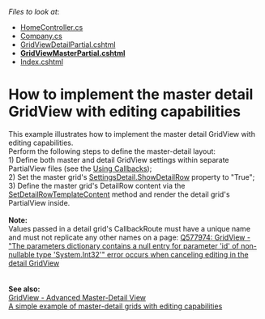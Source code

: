 <!-- default file list -->
*Files to look at*:

* [HomeController.cs](./CS/DevExpress.Razor/Controllers/HomeController.cs)
* [Company.cs](./CS/DevExpress.Razor/Models/Company.cs)
* [GridViewDetailPartial.cshtml](./CS/DevExpress.Razor/Views/Home/GridViewDetailPartial.cshtml)
* **[GridViewMasterPartial.cshtml](./CS/DevExpress.Razor/Views/Home/GridViewMasterPartial.cshtml)**
* [Index.cshtml](./CS/DevExpress.Razor/Views/Home/Index.cshtml)
<!-- default file list end -->
# How to implement the master detail GridView with editing capabilities


<p>This example illustrates how to implement the master detail GridView with editing capabilities.<br /> Perform the following steps to define the master-detail layout:<br /> 1) Define both master and detail GridView settings within separate PartialView files (see the <a href="http://documentation.devexpress.com/#AspNet/CustomDocument9052"><u>Using Callbacks</u></a>);<br /> 2) Set the master grid's <a href="http://documentation.devexpress.com/#AspNet/DevExpressWebMvcGridViewSettings_SettingsDetailtopic"><u>SettingsDetail.ShowDetailRow</u></a> property to "True";<br /> 3) Define the master grid's DetailRow content via the <a href="http://documentation.devexpress.com/#AspNet/DevExpressWebMvcGridViewSettings_SetDetailRowTemplateContenttopic"><u>SetDetailRowTemplateContent</u></a> method and render the detail grid's PartialView inside.<br /><br /><strong>Note:<br /></strong>Values passed in a detail grid's CallbackRoute must have a unique name and must not replicate any other names on a page: <a href="https://www.devexpress.com/Support/Center/p/Q577974">Q577974: GridView - "The parameters dictionary contains a null entry for parameter 'id' of non-nullable type 'System.Int32'" error occurs when canceling editing in the detail GridView</a><strong><br /><br /><br />See also:<br /></strong><a href="https://www.devexpress.com/Support/Center/p/T203289">GridView - Advanced Master-Detail View</a><strong><br /></strong><a href="https://www.devexpress.com/Support/Center/p/E248">A simple example of master-detail grids with editing capabilities</a><br /><br /></p>

<br/>


